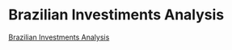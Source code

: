 # Brazilian Investiments Analysis

<a href="https://share.streamlit.io/marcosrmg/investments/src/app.py" target="_blank">Brazilian Investments Analysis</a>
